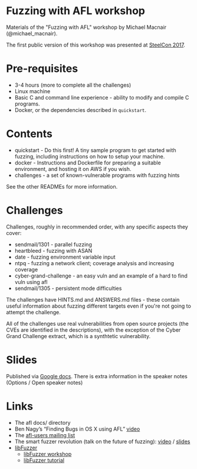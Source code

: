 # Fuzzing with AFL workshop
Materials of the "Fuzzing with AFL" workshop by Michael Macnair (@michael_macnair).

The first public version of this workshop was presented at [SteelCon 2017](https://www.steelcon.info/the-event/workshops/#FWA).

# Pre-requisites
- 3-4 hours (more to complete all the challenges)
- Linux machine
- Basic C and command line experience - ability to modify and compile C programs.
- Docker, or the dependencies described in `quickstart`.

# Contents
- quickstart - Do this first! A tiny sample program to get started with fuzzing, including instructions on how to setup your machine.
- docker - Instructions and Dockerfile for preparing a suitable environment, and hosting it on AWS if you wish.
- challenges - a set of known-vulnerable programs with fuzzing hints

See the other READMEs for more information.

# Challenges

Challenges, roughly in recommended order, with any specific aspects they cover:
- sendmail/1301 - parallel fuzzing
- heartbleed - fuzzing with ASAN
- date - fuzzing environment variable input
- ntpq - fuzzing a network client; coverage analysis and increasing coverage
- cyber-grand-challenge - an easy vuln and an example of a hard to find vuln using afl
- sendmail/1305 - persistent mode difficulties

The challenges have HINTS.md and ANSWERS.md files - these contain useful information about fuzzing different targets even if you're not going to attempt the challenge.

All of the challenges use real vulnerabilities from open source projects (the CVEs are identified in the descriptions), with the exception of the Cyber Grand Challenge extract, which is a synthtetic vulnerability.

# Slides

Published via [Google docs](https://docs.google.com/presentation/d/1lTVDDGCCOU6Fbm5JAfxO963LSVvrCWnbv0TBZP5Ka0o/pub?start=false&loop=false&delayms=30000). There is extra information in the speaker notes (Options / Open speaker notes)

# Links

- The afl docs/ directory
- Ben Nagy’s “Finding Bugs in OS X using AFL” [video](https://vimeo.com/129701495)
- The [afl-users mailing list](https://groups.google.com/forum/#!forum/afl-users)
- The smart fuzzer revolution (talk on the future of fuzzing): [video](https://www.youtube.com/watch?v=g1E2Ce5cBhI) / [slides](https://docs.google.com/presentation/d/1FgcMRv_pwgOh1yL5y4GFsl1ozFwd6PMNGlMi2ONkGec/edit#slide=id.g13a9c1bce4_6_0)
- [libFuzzer](http://llvm.org/docs/LibFuzzer.html)
    - [libFuzzer workshop](https://github.com/Dor1s/libfuzzer-workshop)
    - [libFuzzer tutorial](https://github.com/google/fuzzer-test-suite/blob/master/tutorial/libFuzzerTutorial.md)

